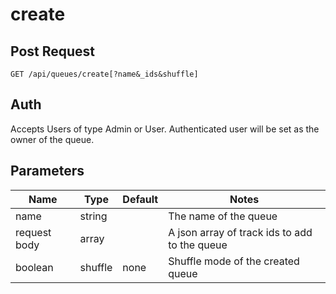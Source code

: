 # create

## Post Request

`GET /api/queues/create[?name&_ids&shuffle]`

## Auth
Accepts Users of type Admin or User.
Authenticated user will be set as the owner of the queue.

## Parameters

|Name|Type|Default|Notes|
|---|---|---|---|
|name|string||The name of the queue|
|request body|array||A json array of track ids to add to the queue|
|boolean|shuffle|none|Shuffle mode of the created queue|